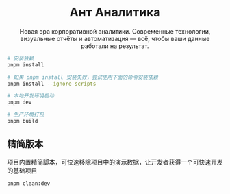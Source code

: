 
<br />
<h1 align="center">Ант Аналитика</h1>
<p align="center">Новая эра корпоративной аналитики. Современные технологии, визуальные отчёты и автоматизация — всё, чтобы ваши данные работали на результат.</p>



```bash
# 安装依赖
pnpm install

# 如果 pnpm install 安装失败，尝试使用下面的命令安装依赖
pnpm install --ignore-scripts

# 本地开发环境启动
pnpm dev

# 生产环境打包
pnpm build
```

## 精简版本

项目内置精简脚本，可快速移除项目中的演示数据，让开发者获得一个可快速开发的基础项目

```bash
pnpm clean:dev
```


